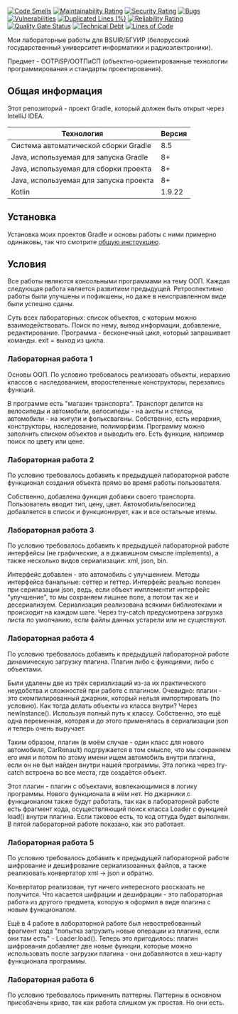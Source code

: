 [![Code Smells](https://sonarcloud.io/api/project_badges/measure?project=Hummel009_OOP-Technologies-and-Design-Standards&metric=code_smells)](https://sonarcloud.io/summary/overall?id=Hummel009_OOP-Technologies-and-Design-Standards)
[![Maintainability Rating](https://sonarcloud.io/api/project_badges/measure?project=Hummel009_OOP-Technologies-and-Design-Standards&metric=sqale_rating)](https://sonarcloud.io/summary/overall?id=Hummel009_OOP-Technologies-and-Design-Standards)
[![Security Rating](https://sonarcloud.io/api/project_badges/measure?project=Hummel009_OOP-Technologies-and-Design-Standards&metric=security_rating)](https://sonarcloud.io/summary/overall?id=Hummel009_OOP-Technologies-and-Design-Standards)
[![Bugs](https://sonarcloud.io/api/project_badges/measure?project=Hummel009_OOP-Technologies-and-Design-Standards&metric=bugs)](https://sonarcloud.io/summary/overall?id=Hummel009_OOP-Technologies-and-Design-Standards)
[![Vulnerabilities](https://sonarcloud.io/api/project_badges/measure?project=Hummel009_OOP-Technologies-and-Design-Standards&metric=vulnerabilities)](https://sonarcloud.io/summary/overall?id=Hummel009_OOP-Technologies-and-Design-Standards)
[![Duplicated Lines (%)](https://sonarcloud.io/api/project_badges/measure?project=Hummel009_OOP-Technologies-and-Design-Standards&metric=duplicated_lines_density)](https://sonarcloud.io/summary/overall?id=Hummel009_OOP-Technologies-and-Design-Standards)
[![Reliability Rating](https://sonarcloud.io/api/project_badges/measure?project=Hummel009_OOP-Technologies-and-Design-Standards&metric=reliability_rating)](https://sonarcloud.io/summary/overall?id=Hummel009_OOP-Technologies-and-Design-Standards)
[![Quality Gate Status](https://sonarcloud.io/api/project_badges/measure?project=Hummel009_OOP-Technologies-and-Design-Standards&metric=alert_status)](https://sonarcloud.io/summary/overall?id=Hummel009_OOP-Technologies-and-Design-Standards)
[![Technical Debt](https://sonarcloud.io/api/project_badges/measure?project=Hummel009_OOP-Technologies-and-Design-Standards&metric=sqale_index)](https://sonarcloud.io/summary/overall?id=Hummel009_OOP-Technologies-and-Design-Standards)
[![Lines of Code](https://sonarcloud.io/api/project_badges/measure?project=Hummel009_OOP-Technologies-and-Design-Standards&metric=ncloc)](https://sonarcloud.io/summary/overall?id=Hummel009_OOP-Technologies-and-Design-Standards)

Мои лабораторные работы для BSUIR/БГУИР (белорусский государственный университет информатики и радиоэлектроники).

Предмет - OOTPiSP/ООТПиСП (объектно-ориентированные технологии программирования и стандарты проектирования).

## Общая информация

Этот репозиторий - проект Gradle, который должен быть открыт через IntelliJ IDEA. 

| Технология                             | Версия |
|----------------------------------------|--------|
| Система автоматической сборки Gradle   | 8.5    |
| Java, используемая для запуска Gradle  | 8+     |
| Java, используемая для сборки проекта  | 8+     |
| Java, используемая для запуска проекта | 8+     |
| Kotlin                                 | 1.9.22 |

## Установка

Установка моих проектов Gradle и основы работы с ними примерно одинаковы, так что
смотрите [общую инструкцию](https://github.com/Hummel009/The-Rings-of-Power#readme).

## Условия

Все работы являются консольными программами на тему ООП. Каждая следующая работа является развитием предыдущей. Ретроспективно работы были улучшены и пофикшены, но даже в неисправленном виде были успешно сданы.

Суть всех лабораторных: список объектов, с которым можно взаимодействовать. Поиск по нему, вывод информации, добавление, редактирование. Программа - бесконечный цикл, который запрашивает команды. exit = выход из цикла.

### Лабораторная работа 1

Основы ООП. По условию требовалось реализовать объекты, иерархию классов с наследованием, второстепенные конструкторы, перезапись функций.

В программе есть "магазин транспорта". Транспорт делится на велосипеды и автомобили, велосипеды - на аисты и стелсы, автомобили - на жигули и фольксвагены. Собственно, есть иерархия, конструкторы, наследование, полиморфизм. Программу можно заполнить списком объектов и выводить его. Есть функции, например поиск по цвету или цене.

### Лабораторная работа 2

По условию требовалось добавить к предыдущей лабораторной работе функционал создания объекта прямо во время работы пользователя.

Собственно, добавлена функция добавки своего транспорта. Пользователь вводит тип, цену, цвет. Автомобиль/велосипед добавляется в список и функционирует, как и все остальные итемы.

### Лабораторная работа 3

По условию требовалось добавить к предыдущей лабораторной работе интерфейсы (не графические, а в джавишном смысле implements), а также несколько видов сериализации: xml, json, bin.

Интерфейс добавлен - это автомобиль с улучшением. Методы интерфейса банальные: сеттер и геттер. Интерфейс реально полезен при серилазации json, ведь, если объект имплементит интерфейс "улучшение", то мы сохраняем лишнее поле, а потом так же и десериализуем. Сериализация реализована всякими библиотеками и происходит на каждом шаге. Через try-catch предусмотрена загрузка листа по умолчанию, если файлы данных устарели или не существуют.

### Лабораторная работа 4

По условию требовалось добавить к предыдущей лабораторной работе динамическую загрузку плагина. Плагин либо с функциями, либо с объектами.

Были удалены две из трёх сериализаций из-за их практического неудобства и сложностей при работе с плагином. Очевидно: плагин - это скомпилированный джарник, который нельзя импортировать (по условию). Как тогда делать объекты из класса внутри? Через newInstance(). Используя полный путь к классу. Собственно, это ещё одна переменная, которая и до этого применялась в сериализации json и теперь очень выручает.

Таким образом, плагин (в моём случае - один класс для нового автомобиля, CarRenault) подгружается в том смысле, что мы сохраняем его имя и потом по этому имени ищем автомобиль внутри плагина, если он не был найден внутри нашей программы. Эта логика через try-catch встроена во все места, где создаётся объект.

Этот плагин - плагин с объектами, вовлекающимися в логику программы. Нового функционала в нём нет. Но джарники с функционалом также будут работать, так как в лабораторной работе есть фрагмент кода, осуществляющий поиск класса Loader с функцией load() внутри плагина. Если таковое есть, то код оттуда будет выполнен. В пятой лабораторной работе показано, как это работает.

### Лабораторная работа 5

По условию требовалось добавить к предыдущей лабораторной работе шифрование и дешифрование сериализованных файлов, а также реализовать конвертатор xml -> json и обратно.

Конвертатор реализован, тут ничего интересного рассказать не получится. Что касается шифрации и дешифрации - это лабораторная работа из другого предмета, которую я оформил в виде плагина с новым функционалом. 

Ещё в 4 работе в лабораторной работе был невостребованный фрагмент кода "попытка загрузить новые операции из плагина, если они там есть" - Loader.load(). Теперь это пригодилось: плагин шифрования добавляет две новые функции, которые можно использовать после загрузки плагина - они добавляются в хеш-карту функционала программы.

### Лабораторная работа 6

По условию требовалось применить паттерны. Паттерны в основном присобачены криво, так как работа слишком уж простая. Но они есть.
